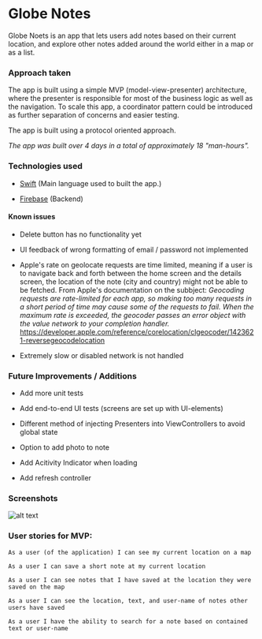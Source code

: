 # Globe Notes

Globe Noets is an app that lets users add notes based on their current location, and explore other notes added around the world either in a map or as a list.

### Approach taken

The app is built using a simple MVP (model-view-presenter) architecture, where the presenter is responsible for most of the business logic as well as the navigation. To scale this app, a coordinator pattern could be introduced as further separation of concerns and easier testing.

The app is built using a protocol oriented approach.

*The app was built over 4 days in a total of approximately 18 "man-hours".*

### Technologies used

- [Swift](https://developer.apple.com/swift/)
(Main language used to built the app.)

- [Firebase](https://firebase.google.com/)
(Backend)

#### Known issues

- Delete button has no functionality yet

- UI feedback of wrong formatting of email / password not implemented

- Apple's rate on geolocate requests are time limited, meaning if a user is to navigate back and forth between the home screen and the details screen, the location of the note (city and country) might not be able to be fetched. From Apple's documentation on the subbject: *Geocoding requests are rate-limited for each app, so making too many requests in a short period of time may cause some of the requests to fail. When the maximum rate is exceeded, the geocoder passes an error object with the value network to your 		completion handler.* https://developer.apple.com/reference/corelocation/clgeocoder/1423621-reversegeocodelocation

- Extremely slow or disabled network is not handled

### Future Improvements / Additions

- Add more unit tests

- Add end-to-end UI tests (screens are set up with UI-elements)

- Different method of injecting Presenters into ViewControllers to avoid global state

- Option to add photo to note

- Add Acitivity Indicator when loading

- Add refresh controller

### Screenshots

![alt text](https://i.imgur.com/ZWIRN0o.jpg)

### User stories for MVP:

```
As a user (of the application) I can see my current location on a map
```
```
As a user I can save a short note at my current location
```
```
As a user I can see notes that I have saved at the location they were saved on the map
```
```
As a user I can see the location, text, and user-name of notes other users have saved
```
```
As a user I have the ability to search for a note based on contained text or user-name
```
